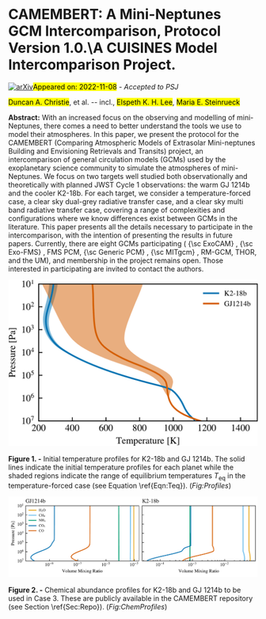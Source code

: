 <div class="macros" style="visibility:hidden;">
$\newcommand{\ensuremath}{}$
$\newcommand{\xspace}{}$
$\newcommand{\object}[1]{\texttt{#1}}$
$\newcommand{\farcs}{{.}''}$
$\newcommand{\farcm}{{.}'}$
$\newcommand{\arcsec}{''}$
$\newcommand{\arcmin}{'}$
$\newcommand{\ion}[2]{#1#2}$
$\newcommand{\textsc}[1]{\textrm{#1}}$
$\newcommand{\hl}[1]{\textrm{#1}}$
$\newcommand{\vdag}{(v)^\dagger}$
$\newcommand$
$\newcommand$</div>

<div class="macros" style="visibility:hidden;">
$\newcommand{\ensuremath}{}$
$\newcommand{\xspace}{}$
$\newcommand{\object}[1]{\texttt{#1}}$
$\newcommand{\farcs}{{.}''}$
$\newcommand{\farcm}{{.}'}$
$\newcommand{\arcsec}{''}$
$\newcommand{\arcmin}{'}$
$\newcommand{\ion}[2]{#1#2}$
$\newcommand{\textsc}[1]{\textrm{#1}}$
$\newcommand{\hl}[1]{\textrm{#1}}$
$\newcommand{\vdag}{(v)^\dagger}$
$\newcommand$
$\newcommand$</div>



<div id="title">

# CAMEMBERT: A Mini-Neptunes GCM Intercomparison, Protocol Version 1.0.\A CUISINES Model Intercomparison Project.

</div>
<div id="comments">

[![arXiv](https://img.shields.io/badge/arXiv-2211.04048-b31b1b.svg)](https://arxiv.org/abs/2211.04048)<mark>Appeared on: 2022-11-08</mark> - _Accepted to PSJ_

</div>
<div id="authors">

<mark>Duncan A. Christie</mark>, et al. -- incl., <mark>Elspeth K. H. Lee</mark>, <mark>Maria E. Steinrueck</mark>

</div>
<div id="abstract">

**Abstract:** With an increased focus on the observing and modelling of mini-Neptunes, there comes a need to better understand the tools we use to model their atmospheres.  In this paper, we present the protocol for the CAMEMBERT (Comparing Atmospheric Models of Extrasolar Mini-neptunes Building and Envisioning Retrievals and Transits) project, an intercomparison of general circulation models (GCMs) used by the exoplanetary science community to simulate the atmospheres of mini-Neptunes.   We focus on two targets well studied both observationally and theoretically with planned JWST Cycle 1 observations:  the warm GJ 1214b and the cooler K2-18b.  For each target, we consider a temperature-forced case, a clear sky dual-grey radiative transfer case, and a clear sky multi band radiative transfer case, covering a range of complexities and configurations where we know differences exist between GCMs in the literature.   This paper presents all the details necessary to participate in the intercomparison, with the intention of presenting the results in future papers.   Currently, there are eight GCMs participating ( {\sc ExoCAM} , {\sc Exo-FMS} , FMS PCM, {\sc Generic PCM} , {\sc MITgcm} , RM-GCM, THOR, and the UM), and membership in the project remains open.  Those interested in participating are invited to contact the authors.

</div>

<div id="div_fig1">

<img src="tmp_2211.04048/./initial_pt_profiles.png" alt="Fig1" width="100%"/>

**Figure 1. -** Initial temperature profiles for K2-18b and GJ 1214b.  The solid lines indicate the initial temperature profiles for each planet while the shaded regions indicate the range of equilibrium temperatures $T_\mathrm{eq}$ in the temperature-forced case (see Equation \ref{Eqn:Teq}).  (*Fig:Profiles*)

</div>
<div id="div_fig2">

<img src="tmp_2211.04048/./chem_profiles.png" alt="Fig2" width="100%"/>

**Figure 2. -** Chemical abundance profiles for K2-18b and GJ 1214b to be used in Case 3.  These are publicly available in the CAMEMBERT repository (see Section \ref{Sec:Repo}). (*Fig:ChemProfiles*)

</div>